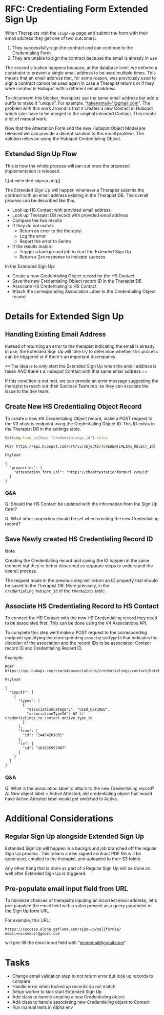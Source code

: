 # RFC: Credentialing Form Extended Sign Up

When Therapists visit the `/sign-up` page and submit the form with their email address they get one of two outcomes:

1. They successfully sign the contract and can continue to the Credentialing Form
2. They are unable to sign the contract because the email is already in use

The second situation happens because, at the database level, we enforce a constraint to prevent a single email address to be used multiple times. This means that an email address that, for some reason, was previously used to sign a contract cannot be used again in case a Therapist returns or if they were created in Hubspot with a different email address.

To circumvent this blocker, therapists use the same email address but add a suffix to make it "unique". For example, "takenemail+1@gmail.com". The problem with this work around is that it creates a new Contact in Hubspot which later have to be merged to the original intended Contact. This create a lot of manual work.

Now that the Attestation Form and the new Hubspot Object Model are released we can provide a decent solution to this email problem. The solution relies on using the Hubspot Credentialing Object.

## Extended Sign Up Flow

This is how the whole process will pan out once the proposed implementation is released.

![[af.extended.signup.png]]

The Extended Sign Up will happen whenever a Therapist submits the contract with an email address existing in the Therapist DB. The overall process can be described like this:

- Look up HS Contact with provided email address
- Look up Therapist DB record with provided email address
- Compare the two results
- If they do not match:
	- Return an error to the therapist
	- Log the error
	- Report the error to Sentry
- If the results match:
	- Trigger a background job to start the Extended Sign Up
	- Return a 2xx response to indicate success

In the Extended Sign Up:
- Create a new Credentialing Object record for the HS Contact
- Save the new Credentialing Object record ID in the Therapist DB
- Associate HS Credentialing to HS Contact
- Attach the corresponding Association Label to the Credentialing Object record

# Details for Extended Sign Up

## Handling Existing Email Address

Instead of returning an error to the therapist indicating the email is already in use, the Extended Sign Up will take try to determine whether this process can be triggered or if there's an important discrepancy.

==The idea is to *only* start the Extended Sign Up when the email address is taken *AND* there's a Hubspot Contact with that same email address.==

If this condition is not met, we can provide an error message suggesting the therapist to reach out their Success Team rep. so they can escalate the issue to the dev team.

## Create New HS Credentialing Object Record

To create a new HS Credentialing Object record, make a POST request to the V3 objects endpoint using the Credentialing Object ID. This ID exists in the Therapist DB in the settings table.

```ruby
Setting.find_by(key: "credentialings_id").value
```


```
POST https://api.hubspot.com/crm/v3/objects/[CREDENTIALING_OBJECT_ID]

Payload

{
  "properties": {
    "attestation_form_url": "https://theattestationformurl.com/id"
  }
}
```

### Q&A

Q: Should the HS Contact be updated with the information from the Sign Up form?

Q: What other properties should be set when creating the new Credentialing record?

## Save Newly created HS Credentialing Record ID

> [!Note]
> Creating the Credentialing record and saving the ID happen in the same moment but they're better described as separate steps to understand the overall process.

The request made in the previous step will return an ID property that should be saved to the Therapist DB. More precisely, in the `credentialing_hubspot_id` of the `therapists` table.

## Associate HS Credentialing Record to HS Contact

To connect the HS Contact with the new HS Credentialing record they need to be associated first. This can be done using the V4 Associations API.

To complete this step we'll make a POST request to the corresponding endpoint specifying the corresponding `associationTypeId` that indicates the direction of the association and the record IDs to be associated: Contact record ID and Credentialing Record ID.

Example:
```
POST https://api.hubapi.com/crm/v4/associations/credentialings/contact/batch/create

Payload

{
  "inputs": [
    {
      "types": [
        {
          "associationCategory": "USER_DEFINED",
          "associationTypeId": 62 // credentialings_to_contact_active_type_id
        }
      ],
      "from": {
        "id": "24454281832"
      },
      "to": {
        "id": "101935997007"
      }
    }
  ]
}
```

### Q&A

Q: What is the association label to attach to the new Credentialing record?
A: New object label = Active Attested; old credentialing object that would have Active Attested label would get switched to Active.

# Additional Considerations

## Regular Sign Up alongside Extended Sign Up

Extended Sign Up will happen in a background job branched off the regular Sign Up process. This means a new signed contract PDF file will be generated, emailed to the therapist, and uploaded to their S3 folder.

Any other thing that is done as part of a Regular Sign Up will be done as well after Extended Sign Up is triggered.

## Pre-populate email input field from URL

To minimize chances of therapists inputing an incorrect email address, let's pre-populate the email field with a value present as a query parameter in the Sign Up form URL.

For example, this URL:
```
https://success.alpha.getluna.com/sign-up/california?email=niceemail@gmail.com
```

will pre-fill the email input field with "niceemail@gmail.com".


# Tasks

- Change email validation step to not return error but look up records to compare
- Handle error when looked up records do not match
- Setup worker to kick start Extended Sign Up
- Add class to handle creating a new Credentialing object
- Add class to handle associating new Credentialing object to Contact
- Run manual tests in Alpha env